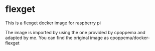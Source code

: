 # flexget
This is a flexget docker image for raspberry pi

The image is imported by using the one provided by cpoppema and adapted by me.
You can find the original image as cpoppema/docker-flexget
